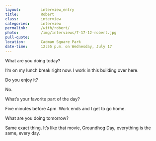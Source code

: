 ```yaml
---
layout:         interview_entry
title:          Robert
class:          interview
categories:     interview
permalink:		/with/robert/
photo:    		/img/interviews/7-17-12-robert.jpg
pull-quote:
location:		Cadman Square Park
date-time: 		12:55 p.m. on Wednesday, July 17
---
```


<p class="question">What are you doing today?</p>
<p>I’m on my lunch break right now. I work in this building over here. </p>

<p class="question">Do you enjoy it?</p>
<p>No. </p>

<p class="question">What’s your favorite part of the day?</p>
<p>Five minutes before 4pm. Work ends and I get to go home.</p>

<p class="question">What are you doing tomorrow?</p>
<p>Same exact thing. It’s like that movie, Groundhog Day, everything is the same, every day. </p>